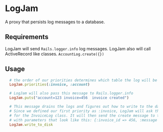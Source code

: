 # LogJam

A proxy that persists log messages to a database.

## Requirements

LogJam will send `Rails.logger.info` log messages.
LogJam also will call ActiveRecord like classes. `AccountLog.create({})`

## Usage

```ruby
  # the order of our priorities determines which table the log will be stored in.
  LogJam.priorities(:invoice, :account)

  # LogJam will also pass this message to Rails.logger.info
  LogJam.puts("account=123 invoice=456  invoice created")

  # This message drains the logs and figures out how to write to the database.
  # Since we defined our first priority as :invoice, LogJam will ask the kernel
  # for the InvoiceLog class. It will then send the create message to the class
  # with parameters that look like this: {:invoice_id => 456, :message => "account=123 invoice=456  invoice created"}
  LogJam.write_to_disk
```
